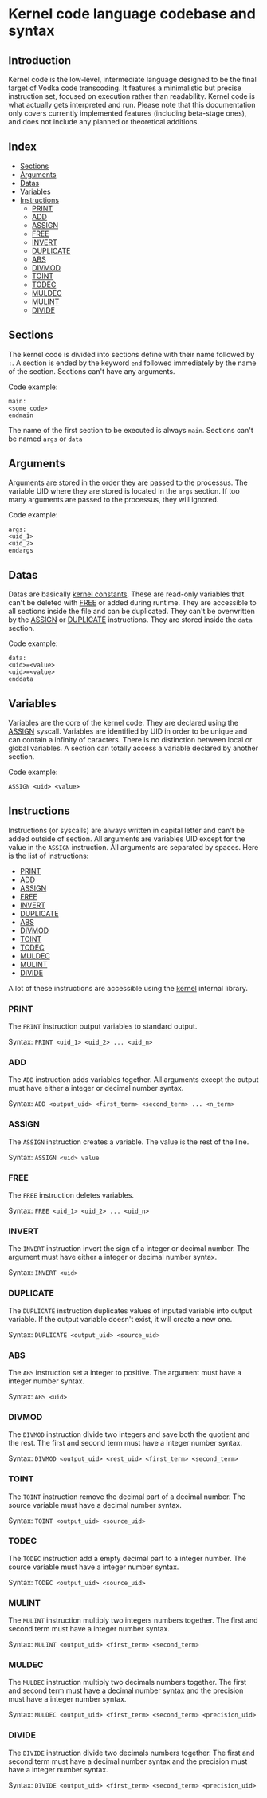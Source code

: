 # Kernel code language codebase and syntax

## Introduction

Kernel code is the low-level, intermediate language designed to be the final target of Vodka code transcoding. It features a minimalistic but precise instruction set, focused on execution rather than readability. Kernel code is what actually gets interpreted and run. Please note that this documentation only covers currently implemented features (including beta-stage ones), and does not include any planned or theoretical additions.

## Index

- [Sections](#sections)
- [Arguments](#arguments)
- [Datas](#datas)
- [Variables](#variables)
- [Instructions](#instructions)
  - [PRINT](#print)
  - [ADD](#add)
  - [ASSIGN](#assign)
  - [FREE](#free)
  - [INVERT](#invert)
  - [DUPLICATE](#duplicate)
  - [ABS](#abs)
  - [DIVMOD](#divmod)
  - [TOINT](#toint)
  - [TODEC](#todec)
  - [MULDEC](#muldec)
  - [MULINT](#mulint)
  - [DIVIDE](#divide)

## Sections

The kernel code is divided into sections define with their name followed by `:`. A section is ended by the keyword `end` followed immediately by the name of the section. Sections can't have any arguments. 

Code example:
```
main:
<some code>
endmain
```

The name of the first section to be executed is always `main`. Sections can't be named `args` or `data`

## Arguments

Arguments are stored in the order they are passed to the processus. The variable UID where they are stored is located in the `args` section. If too many arguments are passed to the processus, they will ignored.

Code example:
```
args:
<uid_1>
<uid_2>
endargs
```

## Datas

Datas are basically [kernel constants](vodka-codebase.md#kernel-constants). These are read-only variables that can't be deleted with [FREE](#free) or added during runtime. They are accessible to all sections inside the file and can be duplicated. They can't be overwritten by the [ASSIGN](#assign) or [DUPLICATE](#duplicate) instructions. They are stored inside the `data` section.

Code example:
```
data:
<uid>=<value>
<uid>=<value>
enddata
```

## Variables

Variables are the core of the kernel code. They are declared using the [ASSIGN](#assign) syscall. Variables are identified by UID in order to be unique and can contain a infinity of caracters. There is no distinction between local or global variables. A section can totally access a variable declared by another section.

Code example:
```
ASSIGN <uid> <value>
```

## Instructions

Instructions (or syscalls) are always written in capital letter and can't be added outside of section. All arguments are variables UID except for the value in the `ASSIGN` instruction. All arguments are separated by spaces. Here is the list of instructions:
- [PRINT](#print)
- [ADD](#add)
- [ASSIGN](#assign)
- [FREE](#free)
- [INVERT](#invert)
- [DUPLICATE](#duplicate)
- [ABS](#abs)
- [DIVMOD](#divmod)
- [TOINT](#toint)
- [TODEC](#todec)
- [MULDEC](#muldec)
- [MULINT](#mulint)
- [DIVIDE](#divide)

A lot of these instructions are accessible using the [kernel](vodka-codebase.md#kernel) internal library.

### PRINT

The `PRINT` instruction output variables to standard output.

Syntax: `PRINT <uid_1> <uid_2> ... <uid_n>`

### ADD

The `ADD` instruction adds variables together. All arguments except the output must have either a integer or decimal number syntax.

Syntax: `ADD <output_uid> <first_term> <second_term> ... <n_term>`

### ASSIGN

The `ASSIGN` instruction creates a variable. The value is the rest of the line.

Syntax: `ASSIGN <uid> value`

### FREE

The `FREE` instruction deletes variables.

Syntax: `FREE <uid_1> <uid_2> ... <uid_n>`

### INVERT

The `INVERT` instruction invert the sign of a integer or decimal number. The argument must have either a integer or decimal number syntax.

Syntax: `INVERT <uid>`

### DUPLICATE

The `DUPLICATE` instruction duplicates values of inputed variable into output variable. If the output variable doesn't exist, it will create a new one.

Syntax: `DUPLICATE <output_uid> <source_uid>`

### ABS

The `ABS` instruction set a integer to positive. The argument must have a integer number syntax.

Syntax: `ABS <uid>`

### DIVMOD

The `DIVMOD` instruction divide two integers and save both the quotient and the rest. The first and second term must have a integer number syntax.

Syntax: `DIVMOD <output_uid> <rest_uid> <first_term> <second_term>`

### TOINT

The `TOINT` instruction remove the decimal part of a decimal number. The source variable must have a decimal number syntax.

Syntax: `TOINT <output_uid> <source_uid>`

### TODEC

The `TODEC` instruction add a empty decimal part to a integer number. The source variable must have a integer number syntax.

Syntax: `TODEC <output_uid> <source_uid>`

### MULINT

The `MULINT` instruction multiply two integers numbers together. The first and second term must have a integer number syntax.

Syntax: `MULINT <output_uid> <first_term> <second_term>`

### MULDEC

The `MULDEC` instruction multiply two decimals numbers together. The first and second term must have a decimal number syntax and the precision must have a integer number syntax.

Syntax: `MULDEC <output_uid> <first_term> <second_term> <precision_uid>`

### DIVIDE

The `DIVIDE` instruction divide two decimals numbers together. The first and second term must have a decimal number syntax and the precision must have a integer number syntax.

Syntax: `DIVIDE <output_uid> <first_term> <second_term> <precision_uid>`